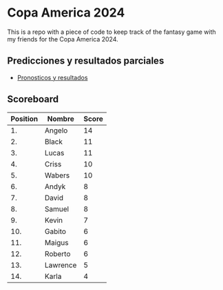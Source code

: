 # Copa America 2024

This is a repo with a piece of code to keep track of the fantasy game with my friends for the Copa America 2024.

## Predicciones y resultados parciales
- [Pronosticos y resultados](https://github.com/dasoto/polla/blob/main/master_plan.csv)
## Scoreboard

| Position | Nombre | Score |
| -------- | ------ | ----- |
|1. | Angelo | 14 |
|2. | Black | 11 |
|3. | Lucas | 11 |
|4. | Criss | 10 |
|5. | Wabers | 10 |
|6. | Andyk | 8 |
|7. | David | 8 |
|8. | Samuel | 8 |
|9. | Kevin | 7 |
|10. | Gabito | 6 |
|11. | Maigus | 6 |
|12. | Roberto | 6 |
|13. | Lawrence | 5 |
|14. | Karla | 4 |
